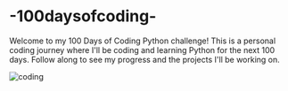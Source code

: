 # -100daysofcoding-
Welcome to my 100 Days of Coding Python challenge! This is a personal coding journey where I'll be coding and learning Python for the next 100 days. Follow along to see my progress and the projects I'll be working on.

  ![coding](https://github.com/Ayushmi-Adh/100DaysofCoding/assets/132826306/4c2b51a9-a952-43cf-af0b-0f2b51c1b578)
